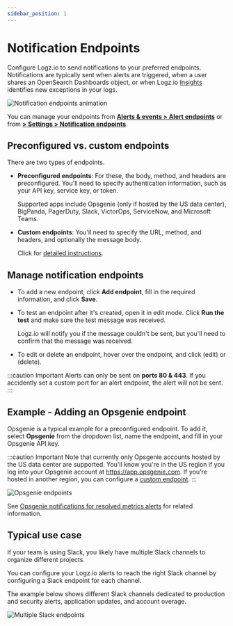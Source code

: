 ```yaml
---
sidebar_position: 1
---
```


# Notification Endpoints


Configure Logz.io to send notifications to your preferred endpoints.
Notifications are typically sent when alerts are triggered, when a user shares an OpenSearch Dashboards object, or when Logz.io [Insights](https://docs.logz.io/user-guide/insights/ai-insights.html) identifies new exceptions in your logs.

![Notification endpoints animation](https://dytvr9ot2sszz.cloudfront.net/logz-docs/notification-endpoints/notification_endpoints_2021.gif)

You can manage your endpoints
from [**Alerts & events > Alert endpoints**](https://app.logz.io/#/dashboard/alerts/endpoints)
or from [**<i class="li li-gear"></i> > Settings > Notification endpoints**](https://app.logz.io/#/dashboard/alerts/endpoints).

## Preconfigured vs. custom endpoints

There are two types of endpoints.

* **Preconfigured endpoints**:
  For these, the body, method, and headers are preconfigured.
  You'll need to specify authentication information,
  such as your API key, service key, or token.

  Supported apps include Opsgenie (only if hosted by the US data center), BigPanda, PagerDuty, Slack, VictorOps, ServiceNow, and Microsoft Teams.

* **Custom endpoints**:
  You'll need to specify the URL, method, and headers,
  and optionally the message body.

  Click for [detailed instructions](https://docs.logz.io/user-guide/integrations/custom-endpoints.html).

## Manage notification endpoints

* To add a new endpoint, click **Add endpoint**,
  fill in the required information, and click **Save**.

* To test an endpoint after it's created, open it in edit mode.
  Click **Run the test** and make sure the test message was received.

  Logz.io will notify you if the message couldn't be sent,
  but you'll need to confirm that the message was received.

* To edit or delete an endpoint,
  hover over the endpoint,
  and click <i class="li li-pencil"></i> (edit)
  or <i class="li li-trash"></i> (delete).

 
:::caution Important
Alerts can only be sent on **ports 80 & 443**.
If you accidently set a custom port for an alert endpoint, the alert will not be sent.
:::
 

## Example - Adding an Opsgenie endpoint

Opsgenie is a typical example for a preconfigured endpoint.
To add it, select **Opsgenie** from the dropdown list,
name the endpoint,
and fill in your Opsgenie API key.

:::caution Important
Note that currently only Opsgenie accounts hosted by the US data center are supported. You'll know you're in the US region if you log into your Opsgenie account at https://app.opsgenie.com. If you're hosted in another region, you can configure a [custom endpoint]({{site.baseurl}}/user-guide/integrations/custom-endpoints.html).
:::

![Opsgenie endpoints](https://dytvr9ot2sszz.cloudfront.net/logz-docs/notification-endpoints/opsgenie-endpoint07-2021.png)

See [Opsgenie notifications for resolved metrics alerts](https://docs.logz.io/user-guide/integrations/resolved-metrics-alerts.html) for related information.

## Typical use case

If your team is using Slack, you likely have multiple Slack channels to organize different projects.

You can configure your Logz.io alerts to reach the right Slack channel by configuring a Slack endpoint for each channel.

The example below shows different Slack channels dedicated to production and security alerts, application updates, and account overage.

![Multiple Slack endpoints](https://dytvr9ot2sszz.cloudfront.net/logz-docs/notification-endpoints/slack-endpoints2021.png)
